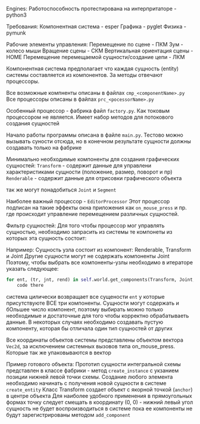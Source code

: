 Engines:
Работоспособность протестирована на интерпритаторе - python3

Требования:
Компонентная система - esper
Графика - pyglet
Физика - pymunk

Рабочие элементы управления:
Перемещение по сцене - ПКМ
Зум - колесо мыши
Вращение сцены - СКМ
Вертикальная ориентация сцены - HOME
Перемещение перемещаемой сущности/создание цепи - ЛКМ



Компонентная система предполагает что каждая сущность (entity) системы составляется из компонентов.
За методы отвечают процессоры.

Все возможные компненты описаны в файлах `cmp_<componentName>.py`
Все процессоры описаны в файлах `prc_<pocessorName>.py`

Особенный процессор - фабрика файл `factory.py`. Как токовым процессором не является.
Имеет набор методов для потокового создания сущностей

Начало работы программы описана в файле `main.py`. Тестово можно вызывать суности отсюда, но в конечном
результате сущности должны создавать только на фабрике

Минимально необходимые компоненты для создания графических сущностей:
`Transform` - содержит данные для управлени характеристиками сущности (положение, размер, поворот и пр)
`Renderable` - содержит данные для отрисовки графического объекта

так же могут понадобиться `Joint` и `Segment`

Наиболее важный процессор - `EditorProcessor`
Этот процессор подписан на такие эффекты окна приложения как `on_mouse_press` и пр. где
происходит управление перемещением различных сущностей.

Фильтр сущностей:
Для того чтобы процессор мог управлять сущностью, необходимо запрасить из системы те компонеты из которых
эта сущность состоит:

Например:
Сущность узла состоит из компонент: Renderable, Transform и Joint
Другие сущности могут не содержать компоненты Joint
Поэтому, чтобы выбрать все компоненты-узлы необходимо в итераторе указать следующее:
```python
for ent, (tr, jnt, rend) in self.world.get_components(Transform, Joint, Renderable):
    code there
```
система цилически возвращает все сущености `ent` у которые присутствуюте ВСЕ три компоненты.
Сущности могут содержать и бОльшее число компонент, поэтому выбирать можно только необходимые
и достаточные для того чтобы корректно обрабатываеть данные.
В некоторых случаях необходимо создавать пустую компоненту, которая бы отличала один тип сущностей
от других

Все координаты объектов системы представлены объектом вектора `Vec2d`,
за исключением системных вызовов типа on_mouse_press. Которые так же упаковываются в вектор

Пример готового объекта:
Прототип сущности интегральной схемы представлен в классе фабрики - метод `create_instance`
с укзанием позиции нижней левой точки схемы.
Создание любого элемента необходимо начинать с получения новой сущности в системе `create_entity`
Класс Transform создает объект с якорной точкой (`anchor`) в центре объекта
Для наиболее удобного применения в прямоугольных формах точку следует смещать в координату (0, 0) -
нижний левый угол
сущность не будет воспроизводиться в системе пока ее компоненты не будут зарегистрированы методом
`add_component`





